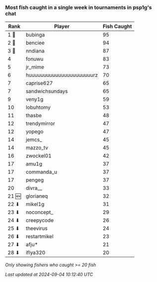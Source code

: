 ### Most fish caught in a single week in tournaments in psp1g's chat
| Rank | Player | Fish Caught |
|------|--------|-----------|
| 1 🥇  | bubinga  | 95 |
| 2 🥈  | benciee  | 94 |
| 3 🥉  | nndiana  | 87 |
| 4  | fonuwu  | 83 |
| 5  | jr_mime  | 73 |
| 6  | huuuuuuuuuuuuuuuuuuuuuurz  | 70 |
| 7  | caprise627  | 65 |
| 7  | sandwichsundays  | 65 |
| 9  | veny1g  | 59 |
| 10  | lobuhtomy  | 53 |
| 11  | thasbe  | 48 |
| 12  | trendymirror  | 47 |
| 12  | yopego  | 47 |
| 14  | jemcs_  | 45 |
| 14  | mazzo_tv  | 45 |
| 16  | zwockel01  | 42 |
| 17  | amu1g  | 37 |
| 17  | commanda_u  | 37 |
| 17  | pengeg  | 37 |
| 20  | divra__  | 33 |
| 21 🆕 | glorianeq  | 32 |
| 22 ⬇ | mikel1g  | 31 |
| 23 ⬇ | noconcept_  | 29 |
| 24 ⬇ | creepycode  | 26 |
| 25 ⬇ | theevirus  | 24 |
| 26 ⬇ | restartmikel  | 23 |
| 27 ⬇ | afju*  | 21 |
| 28 ⬇ | iflya320  | 20 |

_Only showing fishers who caught >= 20 fish_

_Last updated at 2024-09-04 10:12:40 UTC_